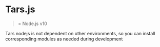# Tars.js

>= Node.js v10 

Tars nodejs is not dependent on other environments, so you can install corresponding modules as needed during development



